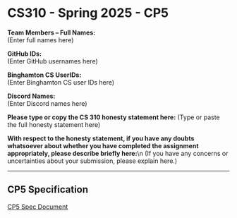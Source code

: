 # CS310 - Spring 2025 - CP5

**Team Members – Full Names:**  
(Enter full names here)

**GitHub IDs:**  
(Enter GitHub usernames here)

**Binghamton CS UserIDs:**  
(Enter Binghamton CS user IDs here)

**Discord Names:**  
(Enter Discord names here)

**Please type or copy the CS 310 honesty statement here:** 
(Type or paste the full honesty statement here)

**With respect to the honesty statement, if you have any doubts whatsoever about whether you have completed the assignment appropriately, please describe briefly here:**\n
(If you have any concerns or uncertainties about your submission, please explain here.)

---

## CP5 Specification  
[CP5 Spec Document](https://docs.google.com/document/d/1aFmWofDu3_0mrV3vtCyB1vw0auYkdosdvTF0rWdZMVM/edit?usp=sharing)
